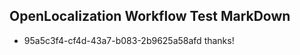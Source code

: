 ## OpenLocalization Workflow Test MarkDown
* 95a5c3f4-cf4d-43a7-b083-2b9625a58afd 
thanks!<!--HONumber=Mar16_HO2-->
